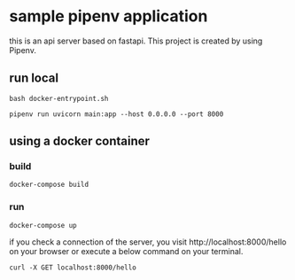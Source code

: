 # sample pipenv application

this is an api server based on fastapi.
This project is created by using Pipenv.

## run local

```shell
bash docker-entrypoint.sh
```

```shell
pipenv run uvicorn main:app --host 0.0.0.0 --port 8000
```

## using a docker container

### build

```shell
docker-compose build
```

### run

```shell
docker-compose up
```

if you check a connection of the server, you visit http://localhost:8000/hello on your browser or execute a below command on your terminal.

```shell
curl -X GET localhost:8000/hello
```
